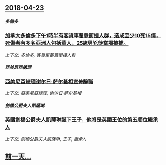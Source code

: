 ## [2018-04-23](/zh/news/2018/04/23/index.md)

##### 多倫多
### [加拿大多倫多下午1時半有客貨車蓄意衝撞人群，造成至少10死15傷，死傷者有多名亞洲人包括華人，25歲男兇徒當場被捕。 ](/zh/news/2018/04/23/加拿大多倫多下午1時半有客貨車蓄意衝撞人群-造成至少10死15傷-死傷者有多名亞洲人包括華人-25歲男兇徒當場被捕.md)
_上下文: 多倫多, 客貨車蓄意衝撞人群_

##### 亞美尼亞總理
### [亞美尼亞總理谢尔日·萨尔基相宣佈辭職 ](/zh/news/2018/04/23/亞美尼亞總理谢尔日-萨尔基相宣佈辭職.md)
_上下文: 亞美尼亞總理, 谢尔日·萨尔基相_

##### 劍橋公爵夫人凱薩琳
### [英國劍橋公爵夫人凱薩琳誕下王子，他將是英國王位的第五順位繼承人 ](/zh/news/2018/04/23/英國劍橋公爵夫人凱薩琳誕下王子-他將是英國王位的第五順位繼承人.md)
_上下文: 劍橋公爵夫人凱薩琳, 王子, 繼承人_

## [前一天...](/zh/news/2018/04/21/index.md)


